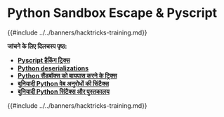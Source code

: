 # Python Sandbox Escape & Pyscript

{{#include ../../banners/hacktricks-training.md}}

**जांचने के लिए दिलचस्प पृष्ठ:**

- [**Pyscript हैकिंग ट्रिक्स**](pyscript.md)
- [**Python deserializations**](../../pentesting-web/deserialization/#python)
- [**Python सैंडबॉक्स को बायपास करने के ट्रिक्स**](bypass-python-sandboxes/)
- [**बुनियादी Python वेब अनुरोधों की सिंटैक्स**](web-requests.md)
- [**बुनियादी Python सिंटैक्स और पुस्तकालय**](basic-python.md)

{{#include ../../banners/hacktricks-training.md}}
